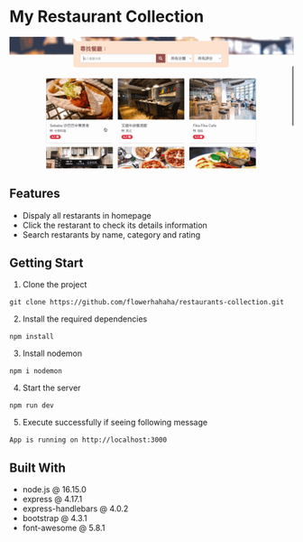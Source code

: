 # My Restaurant Collection
![demo](/public/images/S2-3_A1.gif)

## Features
- Dispaly all restarants in homepage
- Click the restarant to check its details information
- Search restarants by name, category and rating

## Getting Start

1. Clone the project

```
git clone https://github.com/flowerhahaha/restaurants-collection.git
```

2. Install the required dependencies

```
npm install
```

3. Install nodemon 

```
npm i nodemon
```

4. Start the server

```
npm run dev
```

5. Execute successfully if seeing following message

```
App is running on http://localhost:3000
```

## Built With
-  node.js @ 16.15.0
-  express @ 4.17.1
-  express-handlebars @ 4.0.2
-  bootstrap @ 4.3.1
-  font-awesome @ 5.8.1
